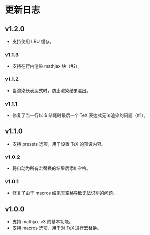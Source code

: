 # 更新日志

## v1.2.0

- 支持使用 LRU 缓存。

### v1.1.3

- 支持在行内渲染 mathjax 块（#2）。

### v1.1.2

- 当渲染长表达式时，防止渲染结果溢出。

### v1.1.1

- 修复了当一行以 $ 结尾时最后一个 TeX 表达式无法渲染的问题（#1）。

## v1.1.0

- 支持 presets 选项，用于设置 TeX 的预设内容。

### v1.0.2

- 将自动为所有宏替换的结果后添加空格。

### v1.0.1

- 修复了由于 macros 结尾无空格导致无法识别的问题。

## v1.0.0

- 支持 mathjax-v3 的基本功能。
- 支持 macros 选项，用于对 TeX 进行宏替换。
